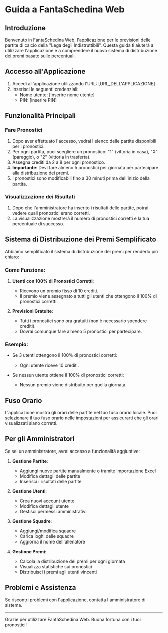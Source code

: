 # Guida a FantaSchedina Web

## Introduzione

Benvenuto in FantaSchedina Web, l'applicazione per le previsioni delle partite di calcio della "Lega degli Indistruttibili". Questa guida ti aiuterà a utilizzare l'applicazione e a comprendere il nuovo sistema di distribuzione dei premi basato sulle percentuali.

## Accesso all'Applicazione

1. Accedi all'applicazione utilizzando l'URL: [URL_DELL'APPLICAZIONE]
2. Inserisci le seguenti credenziali:
   - Nome utente: [inserire nome utente]
   - PIN: [inserire PIN]

## Funzionalità Principali

### Fare Pronostici

1. Dopo aver effettuato l'accesso, vedrai l'elenco delle partite disponibili per i pronostici.
2. Per ogni partita, puoi scegliere un pronostico: "1" (vittoria in casa), "X" (pareggio), o "2" (vittoria in trasferta).
3. Assegna crediti da 2 a 8 per ogni pronostico. 
4. **Importante**: Devi fare almeno 5 pronostici per giornata per partecipare alla distribuzione dei premi.
5. I pronostici sono modificabili fino a 30 minuti prima dell'inizio della partita.

### Visualizzazione dei Risultati

1. Dopo che l'amministratore ha inserito i risultati delle partite, potrai vedere quali pronostici erano corretti.
2. La visualizzazione mostrerà il numero di pronostici corretti e la tua percentuale di successo.

## Sistema di Distribuzione dei Premi Semplificato

Abbiamo semplificato il sistema di distribuzione dei premi per renderlo più chiaro:

### Come Funziona:

1. **Utenti con 100% di Pronostici Corretti**:
   - Ricevono un premio fisso di 10 crediti.
   - Il premio viene assegnato a tutti gli utenti che ottengono il 100% di pronostici corretti.

2. **Previsioni Gratuite**:
   - Tutti i pronostici sono ora gratuiti (non è necessario spendere crediti).
   - Dovrai comunque fare almeno 5 pronostici per partecipare.

### Esempio:

- Se 3 utenti ottengono il 100% di pronostici corretti:
  - Ogni utente riceve 10 crediti.
  
- Se nessun utente ottiene il 100% di pronostici corretti:
  - Nessun premio viene distribuito per quella giornata.

## Fuso Orario

L'applicazione mostra gli orari delle partite nel tuo fuso orario locale. Puoi selezionare il tuo fuso orario nelle impostazioni per assicurarti che gli orari visualizzati siano corretti.

## Per gli Amministratori

Se sei un amministratore, avrai accesso a funzionalità aggiuntive:

1. **Gestione Partite**:
   - Aggiungi nuove partite manualmente o tramite importazione Excel
   - Modifica dettagli delle partite
   - Inserisci i risultati delle partite

2. **Gestione Utenti**:
   - Crea nuovi account utente
   - Modifica dettagli utente
   - Gestisci permessi amministrativi

3. **Gestione Squadre**:
   - Aggiungi/modifica squadre
   - Carica loghi delle squadre
   - Aggiorna il nome dell'allenatore

4. **Gestione Premi**:
   - Calcola la distribuzione dei premi per ogni giornata
   - Visualizza statistiche sui pronostici
   - Distribuisci i premi agli utenti vincenti

## Problemi e Assistenza

Se riscontri problemi con l'applicazione, contatta l'amministratore di sistema.

---

Grazie per utilizzare FantaSchedina Web. Buona fortuna con i tuoi pronostici!